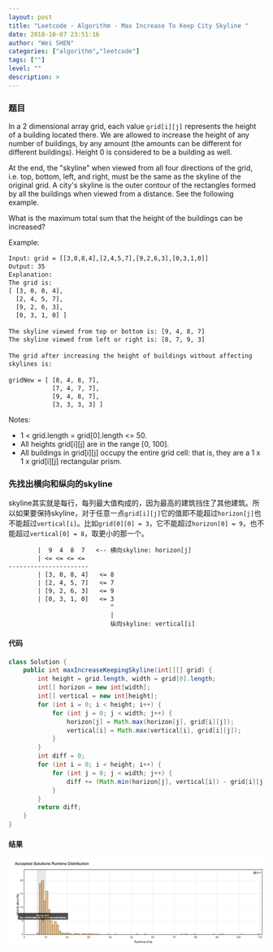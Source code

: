 ```yaml
---
layout: post
title: "Leetcode - Algorithm - Max Increase To Keep City Skyline "
date: 2018-10-07 23:51:16
author: "Wei SHEN"
categories: ["algorithm","leetcode"]
tags: [""]
level: ""
description: >
---
```


### 题目
In a 2 dimensional array grid, each value `grid[i][j]` represents the height of a building located there. We are allowed to increase the height of any number of buildings, by any amount (the amounts can be different for different buildings). Height 0 is considered to be a building as well.

At the end, the "skyline" when viewed from all four directions of the grid, i.e. top, bottom, left, and right, must be the same as the skyline of the original grid. A city's skyline is the outer contour of the rectangles formed by all the buildings when viewed from a distance. See the following example.

What is the maximum total sum that the height of the buildings can be increased?

Example:
```
Input: grid = [[3,0,8,4],[2,4,5,7],[9,2,6,3],[0,3,1,0]]
Output: 35
Explanation:
The grid is:
[ [3, 0, 8, 4],
  [2, 4, 5, 7],
  [9, 2, 6, 3],
  [0, 3, 1, 0] ]

The skyline viewed from top or bottom is: [9, 4, 8, 7]
The skyline viewed from left or right is: [8, 7, 9, 3]

The grid after increasing the height of buildings without affecting skylines is:

gridNew = [ [8, 4, 8, 7],
            [7, 4, 7, 7],
            [9, 4, 8, 7],
            [3, 3, 3, 3] ]
```

Notes:
* 1 < grid.length = grid[0].length <= 50.
* All heights grid[i][j] are in the range [0, 100].
* All buildings in grid[i][j] occupy the entire grid cell: that is, they are a 1 x 1 x grid[i][j] rectangular prism.


### 先找出横向和纵向的skyline
skyline其实就是每行，每列最大值构成的，因为最高的建筑挡住了其他建筑。所以如果要保持skyline，对于任意一点`grid[i][j]`它的值即不能超过`horizon[j]`也不能超过`vertical[i]`。比如`grid[0][0] = 3`，它不能超过`horizon[0] = 9`，也不能超过`vertical[0] = 8`，取更小的那一个。

```
        |  9  4  8  7   <-- 横向skyline: horizon[j]
        | <= <= <= <=
----------------------
        | [3, 0, 8, 4]   <= 8
        | [2, 4, 5, 7]   <= 7
        | [9, 2, 6, 3]   <= 9
        | [0, 3, 1, 0]   <= 3
                            ^
                            |
                            纵向skyline: vertical[i]

```

#### 代码
```java
class Solution {
    public int maxIncreaseKeepingSkyline(int[][] grid) {
        int height = grid.length, width = grid[0].length;
        int[] horizon = new int[width];
        int[] vertical = new int[height];
        for (int i = 0; i < height; i++) {
            for (int j = 0; j < width; j++) {
                horizon[j] = Math.max(horizon[j], grid[i][j]);
                vertical[i] = Math.max(vertical[i], grid[i][j]);
            }
        }
        int diff = 0;
        for (int i = 0; i < height; i++) {
            for (int j = 0; j < width; j++) {
                diff += (Math.min(horizon[j], vertical[i]) - grid[i][j]);
            }
        }
        return diff;
    }
}
```

#### 结果
![max-increase-to-keep-city-skyline-1](/images/leetcode/max-increase-to-keep-city-skyline-1.png)

